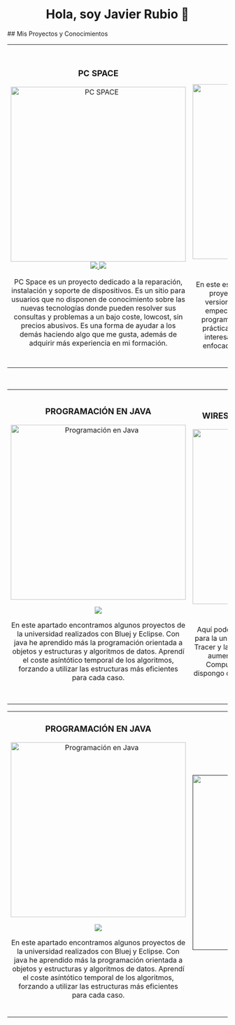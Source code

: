 <div align="center">
<h1 align="center">Hola, soy Javier Rubio 👋</h1>
</div>
## Mis Proyectos y Conocimientos
<table>
<tr>
<td width="50%">
<h3 align="center">PC SPACE</h3>
<div align="center">
<a  target="_blank"><img src="https://i.imgur.com/wKijyIm.jpg" width="400" alt="PC SPACE"></a>
<a href="https://www.pcspace.es" target="_blank">
<img src="https://img.shields.io/badge/P%C3%81GINA%20WEB-fc951e?style=for-the-badge&logo=html5&logoColor=white">
</a>
<a href="https://www.instagram.com/pcspaceonline/" target="_blank">
<img src="https://img.shields.io/badge/INSTAGRAM-fc951e?style=for-the-badge&logo=instagram&logoColor=white">
</a>
<p>PC Space es un proyecto dedicado a la reparación, instalación y soporte de dispositivos. Es un sitio para usuarios que no disponen de conocimiento sobre las nuevas tecnologías donde pueden resolver  sus consultas y problemas a un bajo coste, lowcost, sin precios abusivos. Es una forma de ayudar a los demás haciendo algo que me gusta, además de adquirir más experiencia en mi formación.</p>
</div>                                                                                  
</td>
  
<td width="50%">
               <br>
<h3 align="center">PROGRAMACIÓN EN C</h3>
<div align="center">                                       
<a href="https://github.com/JavierRubioBurgos/ProgramacionEnC" target="_blank"><img src="https://i.imgur.com/47wLi9v.jpg" width="400" alt="Programación en C"></a>
<br>
<p>
<a href="https://github.com/JavierRubioBurgos/ProgramacionEnC" target="_blank">
<img src="https://img.shields.io/badge/C%C3%93DIGOS-669ad3?style=for-the-badge&logo=github&logoColor=white">
</a>
</p>
<p>En este espacio podemos encontrar algunos de los proyectos que he ido realizando en C y sus versiones. C es mi lenguaje nativo, con el que empecé a aprender los conceptos básicos de programación, aún así, aquí podemos encontrar prácticas de la universidad con algoritmos muy interesantes. Es sobre todo una programación enfocada a la programación imperativa. ‍  ‍  ‍  ‍  ‍  ‍  ‍  ‍  ‍  ‍  ‍  ‍  ‍   </p> ‍
</div>                                                             
</table>                                                                                 
</div>
<br>

<table>
<tr>
<td width="50%">
<h3 align="center">PROGRAMACIÓN EN JAVA</h3>
<div align="center">
<a href="https://github.com/JavierRubioBurgos/ProgramacionEnJava" target="_blank">
<img src="https://i.imgur.com/g7AI6eY.jpg" width="400" alt="Programación en Java"></a>
<br>
<p>
<a href="https://github.com/JavierRubioBurgos/ProgramacionEnJava" target="_blank">
<img src="https://img.shields.io/badge/C%C3%93DIGOS-dc4e3a?style=for-the-badge&logo=github&logoColor=white">
</a>
</p>
<p>En este apartado encontramos algunos proyectos de la universidad realizados con Bluej y Eclipse. Con java he aprendido más la programación orientada a objetos y estructuras y algoritmos de datos. Aprendí el coste asíntótico temporal de los algoritmos, forzando a utilizar las estructuras más eficientes para cada caso.</p> ‍
</div>                                                                                  
</td>
  
<td width="50%">
               <br>
<h3 align="center">WIRESHARK & CISCO PACKET TRACER</h3>
<div align="center">                                       
<a href="https://github.com/JavierRubioBurgos/Wireshark-Cisco" target="_blank"><img src="https://i.imgur.com/w4vu3vG.jpg" width="400" alt="WireShark Cisco Packet Tracer"></a>
<br>
<p>
<a href="https://github.com/JavierRubioBurgos/Wireshark-Cisco" target="_blank">
<img src="https://img.shields.io/badge/TRABAJOS-3cadf1?style=for-the-badge&logo=github&logoColor=white">
</a>
</p>
<p>Aquí podemos encontrar dos prácticas que realicé para la universidad, una trabajando en Cisco Packet Tracer y la otra en WireShark que me ayudaron para aumentar mis conocimiento sobre Redes de Computadores y sus protocolos. Por lo tanto, dispongo de familiarización con estos dos softwares nombrados anteriormente. </p> ‍
</div>                                                             
</table>
<table>
<tr>
<td width="50%">
<h3 align="center">PROGRAMACIÓN EN JAVA</h3>
<div align="center">
<a href="https://github.com/JavierRubioBurgos/ProgramacionEnJava" target="_blank">
<img src="https://i.imgur.com/g7AI6eY.jpg" width="400" alt="Programación en Java"></a>
<br>
<p>
<a href="https://github.com/JavierRubioBurgos/ProgramacionEnJava" target="_blank">
<img src="https://img.shields.io/badge/C%C3%93DIGOS-dc4e3a?style=for-the-badge&logo=github&logoColor=white">
</a>
</p>
<p>En este apartado encontramos algunos proyectos de la universidad realizados con Bluej y Eclipse. Con java he aprendido más la programación orientada a objetos y estructuras y algoritmos de datos. Aprendí el coste asíntótico temporal de los algoritmos, forzando a utilizar las estructuras más eficientes para cada caso.</p> ‍
</div>                                                                                  
</td>
  
<td width="50%">
               <br>
<h3 align="center"></h3>
<div align="center">                                       
<a href="" target="_blank"><img src="" width="400" alt=""></a>
<br>
<p>
<a href="" target="_blank">
<img src="">
</a>
</p>
<p> </p> ‍
</div>                                                             
</table>  
</div>
<br>
